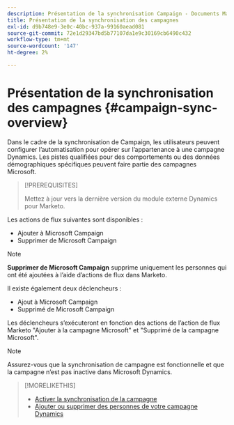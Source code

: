```yaml
---
description: Présentation de la synchronisation Campaign - Documents Marketo - Documentation du produit
title: Présentation de la synchronisation des campagnes
exl-id: d9b748e9-3e0c-40bc-937a-99160aead081
source-git-commit: 72e1d29347bd5b77107da1e9c30169cb6490c432
workflow-type: tm+mt
source-wordcount: '147'
ht-degree: 2%

---
```


# Présentation de la synchronisation des campagnes {#campaign-sync-overview}

Dans le cadre de la synchronisation de Campaign, les utilisateurs peuvent configurer l’automatisation pour opérer sur l’appartenance à une campagne Dynamics. Les pistes qualifiées pour des comportements ou des données démographiques spécifiques peuvent faire partie des campagnes Microsoft.

>[!PREREQUISITES]
>
>Mettez à jour vers la dernière version du module externe Dynamics pour Marketo.

Les actions de flux suivantes sont disponibles :

* Ajouter à Microsoft Campaign
* Supprimer de Microsoft Campaign

>[!NOTE]
>
>**Supprimer de Microsoft Campaign** supprime uniquement les personnes qui ont été ajoutées à l’aide d’actions de flux dans Marketo.

Il existe également deux déclencheurs :

* Ajout à Microsoft Campaign
* Supprimé de Microsoft Campaign

Les déclencheurs s’exécuteront en fonction des actions de l’action de flux Marketo &quot;Ajouter à la campagne Microsoft&quot; et &quot;Supprimé de la campagne Microsoft&quot;.

>[!NOTE]
>
>Assurez-vous que la synchronisation de campagne est fonctionnelle et que la campagne n’est pas inactive dans Microsoft Dynamics.

>[!MORELIKETHIS]
>
>* [Activer la synchronisation de la campagne](/help/marketo/product-docs/crm-sync/microsoft-dynamics-sync/microsoft-dynamics-sync-details/enable-campaign-sync.md)
>* [Ajouter ou supprimer des personnes de votre campagne Dynamics](/help/marketo/product-docs/core-marketo-concepts/smart-campaigns/microsoft-dynamics-flow-actions/add-or-remove-people-from-your-dynamics-campaign.md)

